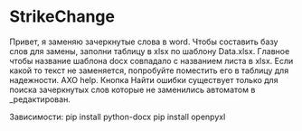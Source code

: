 # StrikeChange
Привет, я заменяю зачеркнутые слова в word.
Чтобы составить базу слов для замены, заполни таблицу в xlsx по шаблону Data.xlsx.
Главное чтобы название шаблона docx совпадало с названием листа в xlsx.
Если какой то текст не заменяется, попробуйте поместить его в таблицу для надежности.
АХО help.
Кнопка Найти ошибки существует только для поиска зачеркнутых слов которые не заменились автоматом в _редактирован.

Зависимости:
pip install python-docx
pip install openpyxl
